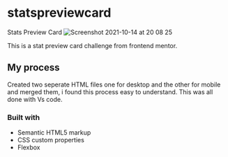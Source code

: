 # statspreviewcard
Stats Preview Card
![Screenshot 2021-10-14 at 20 08 25](https://user-images.githubusercontent.com/50029126/137380509-d654da06-ac77-4917-99ae-af8b3a32e9ef.png)

This is a stat preview card challenge from frontend mentor.

## My process

Created two seperate HTML files one for desktop and the other for mobile and merged them, i found this process easy to understand. This was all done with Vs code.

### Built with

- Semantic HTML5 markup
- CSS custom properties
- Flexbox
